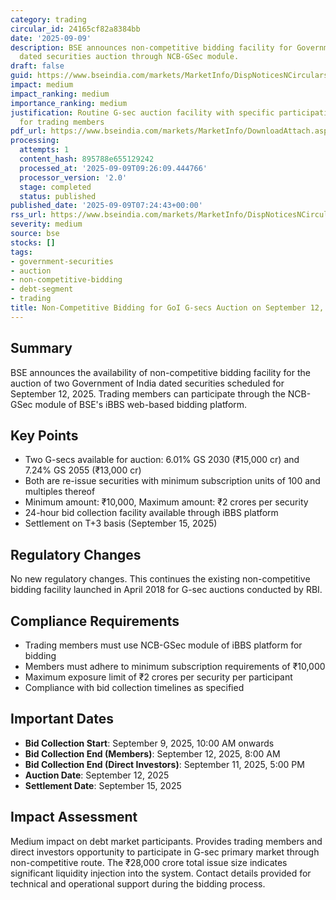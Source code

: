```yaml
---
category: trading
circular_id: 24165cf82a8384bb
date: '2025-09-09'
description: BSE announces non-competitive bidding facility for Government of India
  dated securities auction through NCB-GSec module.
draft: false
guid: https://www.bseindia.com/markets/MarketInfo/DispNoticesNCirculars.aspx?Noticeid={1952BC1A-F944-4308-9242-77688CF2B0D8}&noticeno=20250909-8&dt=09/09/2025&icount=8&totcount=24&flag=0
impact: medium
impact_ranking: medium
importance_ranking: medium
justification: Routine G-sec auction facility with specific participation requirements
  for trading members
pdf_url: https://www.bseindia.com/markets/MarketInfo/DownloadAttach.aspx?id=20250909-8&attachedId=
processing:
  attempts: 1
  content_hash: 895788e655129242
  processed_at: '2025-09-09T09:26:09.444766'
  processor_version: '2.0'
  stage: completed
  status: published
published_date: '2025-09-09T07:24:43+00:00'
rss_url: https://www.bseindia.com/markets/MarketInfo/DispNoticesNCirculars.aspx?Noticeid={1952BC1A-F944-4308-9242-77688CF2B0D8}&noticeno=20250909-8&dt=09/09/2025&icount=8&totcount=24&flag=0
severity: medium
source: bse
stocks: []
tags:
- government-securities
- auction
- non-competitive-bidding
- debt-segment
- trading
title: Non-Competitive Bidding for GoI G-secs Auction on September 12, 2025
---
```


## Summary

BSE announces the availability of non-competitive bidding facility for the auction of two Government of India dated securities scheduled for September 12, 2025. Trading members can participate through the NCB-GSec module of BSE's iBBS web-based bidding platform.

## Key Points

- Two G-secs available for auction: 6.01% GS 2030 (₹15,000 cr) and 7.24% GS 2055 (₹13,000 cr)
- Both are re-issue securities with minimum subscription units of 100 and multiples thereof
- Minimum amount: ₹10,000, Maximum amount: ₹2 crores per security
- 24-hour bid collection facility available through iBBS platform
- Settlement on T+3 basis (September 15, 2025)

## Regulatory Changes

No new regulatory changes. This continues the existing non-competitive bidding facility launched in April 2018 for G-sec auctions conducted by RBI.

## Compliance Requirements

- Trading members must use NCB-GSec module of iBBS platform for bidding
- Members must adhere to minimum subscription requirements of ₹10,000
- Maximum exposure limit of ₹2 crores per security per participant
- Compliance with bid collection timelines as specified

## Important Dates

- **Bid Collection Start**: September 9, 2025, 10:00 AM onwards
- **Bid Collection End (Members)**: September 12, 2025, 8:00 AM
- **Bid Collection End (Direct Investors)**: September 11, 2025, 5:00 PM
- **Auction Date**: September 12, 2025
- **Settlement Date**: September 15, 2025

## Impact Assessment

Medium impact on debt market participants. Provides trading members and direct investors opportunity to participate in G-sec primary market through non-competitive route. The ₹28,000 crore total issue size indicates significant liquidity injection into the system. Contact details provided for technical and operational support during the bidding process.